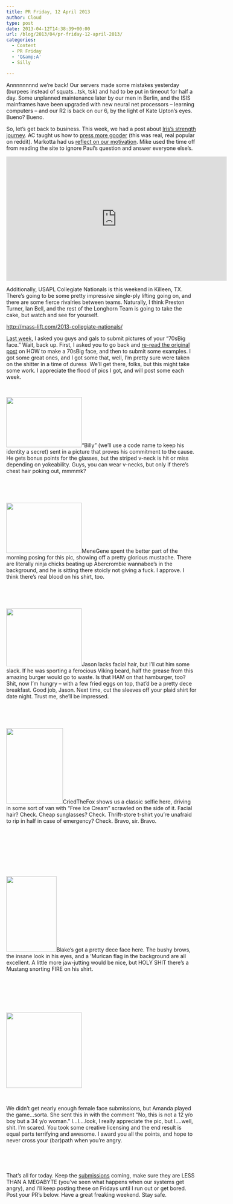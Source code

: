```yaml
---
title: PR Friday, 12 April 2013
author: Cloud
type: post
date: 2013-04-12T14:38:39+00:00
url: /blog/2013/04/pr-friday-12-april-2013/
categories:
  - Content
  - PR Friday
  - 'Q&amp;A'
  - Silly

---
```

Annnnnnnnd we&#8217;re back! Our servers made some mistakes yesterday (burpees instead of squats&#8230;tsk, tsk) and had to be put in timeout for half a day. Some unplanned maintenance later by our men in Berlin, and the ISIS mainframes have been upgraded with new neural net processors &#8211; learning computers &#8211; and our R2 is back on our 6, by the light of Kate Upton&#8217;s eyes. Bueno? Bueno.

So, let&#8217;s get back to business. This week, we had a post about <a href="/blog/2013/04/briskets-article/" target="_blank">Iris&#8217;s strength journey</a>. AC taught us how to <a href="/blog/2013/04/ac-discusses-the-press/" target="_blank">press more gooder</a> (this was real, real popular on reddit). Markotta had us <a href="/blog/2013/04/why-do-you-do-it/" target="_blank">reflect on our motivation</a>. Mike used the time off from reading the site to ignore Paul&#8217;s question and answer everyone else&#8217;s.

<span class="embed-youtube" style="text-align:center; display: block;"><iframe class='youtube-player' type='text/html' width='584' height='329' src='https://www.youtube.com/embed/Rzo1ub0tUHs?version=3&#038;rel=1&#038;fs=1&#038;autohide=2&#038;showsearch=0&#038;showinfo=1&#038;iv_load_policy=1&#038;wmode=transparent' allowfullscreen='true' style='border:0;'></iframe></span>

Additionally, USAPL Collegiate Nationals is this weekend in Killeen, TX. There&#8217;s going to be some pretty impressive single-ply lifting going on, and there are some fierce rivalries between teams. Naturally, I think Preston Turner, Ian Bell, and the rest of the Longhorn Team is going to take the cake, but watch and see for yourself.

<http://mass-lift.com/2013-collegiate-nationals/>

<a href="/blog/2013/04/pr-friday-05-april-2013/" target="_blank">Last week</a>, I asked you guys and gals to submit pictures of your &#8220;70sBig face.&#8221; Wait, back up. First, I asked you to go back and <a href="/blog/2010/08/the-70s-big-face/" target="_blank">re-read the original post</a> on HOW to make a 70sBig face, and then to submit some examples. I got some great ones, and I got some that, well, I&#8217;m pretty sure were taken on the shitter in a time of duress  We&#8217;ll get there, folks, but this might take some work. I appreciate the flood of pics I got, and will post some each week.

&nbsp;

<a href="/blog/2013/04/pr-friday-12-april-2013/joseph/" rel="attachment wp-att-9017"><img data-attachment-id="9017" data-permalink="/blog/2013/04/pr-friday-12-april-2013/joseph/" data-orig-file="/2013/04/joseph.png" data-orig-size="640,426" data-comments-opened="1" data-image-meta="{&quot;aperture&quot;:&quot;0&quot;,&quot;credit&quot;:&quot;&quot;,&quot;camera&quot;:&quot;&quot;,&quot;caption&quot;:&quot;&quot;,&quot;created_timestamp&quot;:&quot;0&quot;,&quot;copyright&quot;:&quot;&quot;,&quot;focal_length&quot;:&quot;0&quot;,&quot;iso&quot;:&quot;0&quot;,&quot;shutter_speed&quot;:&quot;0&quot;,&quot;title&quot;:&quot;&quot;}" data-image-title="joseph" data-image-description="" data-medium-file="/2013/04/joseph-200x133.png" data-large-file="/2013/04/joseph-450x299.png" class="alignleft size-medium wp-image-9017" src="/2013/04/joseph-200x133.png" alt="" width="200" height="133" srcset="/2013/04/joseph-200x133.png 200w, /2013/04/joseph-150x99.png 150w, /2013/04/joseph-450x300.png 450w, /2013/04/joseph.png 640w" sizes="(max-width: 200px) 100vw, 200px" /></a>&#8220;Billy&#8221; (we&#8217;ll use a code name to keep his identity a secret) sent in a picture that proves his commitment to the cause. He gets bonus points for the glasses, but the striped v-neck is hit or miss depending on yokeability. Guys, you can wear v-necks, but only if there&#8217;s chest hair poking out, mmmmk?

&nbsp;

&nbsp;

<a href="/blog/2013/04/pr-friday-12-april-2013/menegene/" rel="attachment wp-att-9018"><img data-attachment-id="9018" data-permalink="/blog/2013/04/pr-friday-12-april-2013/menegene/" data-orig-file="/2013/04/menegene.jpeg" data-orig-size="2048,1365" data-comments-opened="1" data-image-meta="{&quot;aperture&quot;:&quot;0&quot;,&quot;credit&quot;:&quot;&quot;,&quot;camera&quot;:&quot;&quot;,&quot;caption&quot;:&quot;&quot;,&quot;created_timestamp&quot;:&quot;0&quot;,&quot;copyright&quot;:&quot;&quot;,&quot;focal_length&quot;:&quot;0&quot;,&quot;iso&quot;:&quot;0&quot;,&quot;shutter_speed&quot;:&quot;0&quot;,&quot;title&quot;:&quot;&quot;}" data-image-title="menegene" data-image-description="" data-medium-file="/2013/04/menegene-200x133.jpeg" data-large-file="/2013/04/menegene-450x299.jpeg" class="alignright size-medium wp-image-9018" src="/2013/04/menegene-200x133.jpeg" alt="" width="200" height="133" srcset="/2013/04/menegene-200x133.jpeg 200w, /2013/04/menegene-150x99.jpeg 150w, /2013/04/menegene-450x300.jpeg 450w" sizes="(max-width: 200px) 100vw, 200px" /></a>MeneGene spent the better part of the morning posing for this pic, showing off a pretty glorious mustache. There are literally ninja chicks beating up Abercrombie wannabee&#8217;s in the background, and he is sitting there stoicly not giving a fuck. I approve. I think there&#8217;s real blood on his shirt, too.

&nbsp;

&nbsp;

<a href="/blog/2013/04/pr-friday-12-april-2013/jason/" rel="attachment wp-att-9019"><img data-attachment-id="9019" data-permalink="/blog/2013/04/pr-friday-12-april-2013/jason/" data-orig-file="/2013/04/jason.jpg" data-orig-size="960,736" data-comments-opened="1" data-image-meta="{&quot;aperture&quot;:&quot;0&quot;,&quot;credit&quot;:&quot;&quot;,&quot;camera&quot;:&quot;&quot;,&quot;caption&quot;:&quot;&quot;,&quot;created_timestamp&quot;:&quot;0&quot;,&quot;copyright&quot;:&quot;&quot;,&quot;focal_length&quot;:&quot;0&quot;,&quot;iso&quot;:&quot;0&quot;,&quot;shutter_speed&quot;:&quot;0&quot;,&quot;title&quot;:&quot;&quot;}" data-image-title="jason" data-image-description="" data-medium-file="/2013/04/jason-200x153.jpg" data-large-file="/2013/04/jason-450x345.jpg" class="alignleft size-medium wp-image-9019" src="/2013/04/jason-200x153.jpg" alt="" width="200" height="153" srcset="/2013/04/jason-200x153.jpg 200w, /2013/04/jason-150x115.jpg 150w, /2013/04/jason-450x345.jpg 450w, /2013/04/jason-391x300.jpg 391w, /2013/04/jason.jpg 960w" sizes="(max-width: 200px) 100vw, 200px" /></a>Jason lacks facial hair, but I&#8217;ll cut him some slack. If he was sporting a ferocious Viking beard, half the grease from this amazing burger would go to waste. Is that HAM on that hamburger, too? Shit, now I&#8217;m hungry &#8211; with a few fried eggs on top, that&#8217;d be a pretty dece breakfast. Good job, Jason. Next time, cut the sleeves off your plaid shirt for date night. Trust me, she&#8217;ll be impressed.

&nbsp;

&nbsp;

<a href="/blog/2013/04/pr-friday-12-april-2013/ctf/" rel="attachment wp-att-9020"><img data-attachment-id="9020" data-permalink="/blog/2013/04/pr-friday-12-april-2013/ctf/" data-orig-file="/2013/04/CTF-e1365776270278.jpg" data-orig-size="480,640" data-comments-opened="1" data-image-meta="{&quot;aperture&quot;:&quot;2.4&quot;,&quot;credit&quot;:&quot;&quot;,&quot;camera&quot;:&quot;iPhone 4&quot;,&quot;caption&quot;:&quot;&quot;,&quot;created_timestamp&quot;:&quot;1365358205&quot;,&quot;copyright&quot;:&quot;&quot;,&quot;focal_length&quot;:&quot;3.85&quot;,&quot;iso&quot;:&quot;125&quot;,&quot;shutter_speed&quot;:&quot;0.0014204545454545&quot;,&quot;title&quot;:&quot;&quot;}" data-image-title="CTF" data-image-description="" data-medium-file="/2013/04/CTF-e1365776270278-150x200.jpg" data-large-file="/2013/04/CTF-e1365776270278-450x600.jpg" class="alignright size-medium wp-image-9020" src="/2013/04/CTF-e1365776270278-150x200.jpg" alt="" width="150" height="200" srcset="/2013/04/CTF-e1365776270278-150x200.jpg 150w, /2013/04/CTF-e1365776270278-112x150.jpg 112w, /2013/04/CTF-e1365776270278-450x600.jpg 450w, /2013/04/CTF-e1365776270278.jpg 480w" sizes="(max-width: 150px) 100vw, 150px" /></a>CriedTheFox shows us a classic selfie here, driving in some sort of van with &#8220;Free Ice Cream&#8221; scrawled on the side of it. Facial hair? Check. Cheap sunglasses? Check. Thrift-store t-shirt you&#8217;re unafraid to rip in half in case of emergency? Check. Bravo, sir. Bravo.

&nbsp;

&nbsp;

&nbsp;

&nbsp;

<a href="/blog/2013/04/pr-friday-12-april-2013/blake/" rel="attachment wp-att-9021"><img data-attachment-id="9021" data-permalink="/blog/2013/04/pr-friday-12-april-2013/blake/" data-orig-file="/2013/04/blake.jpg" data-orig-size="640,960" data-comments-opened="1" data-image-meta="{&quot;aperture&quot;:&quot;0&quot;,&quot;credit&quot;:&quot;&quot;,&quot;camera&quot;:&quot;&quot;,&quot;caption&quot;:&quot;&quot;,&quot;created_timestamp&quot;:&quot;0&quot;,&quot;copyright&quot;:&quot;&quot;,&quot;focal_length&quot;:&quot;0&quot;,&quot;iso&quot;:&quot;0&quot;,&quot;shutter_speed&quot;:&quot;0&quot;,&quot;title&quot;:&quot;&quot;}" data-image-title="blake" data-image-description="" data-medium-file="/2013/04/blake-133x200.jpg" data-large-file="/2013/04/blake-400x600.jpg" class="alignleft size-medium wp-image-9021" src="/2013/04/blake-133x200.jpg" alt="" width="133" height="200" srcset="/2013/04/blake-133x200.jpg 133w, /2013/04/blake-100x150.jpg 100w, /2013/04/blake-400x600.jpg 400w, /2013/04/blake-200x300.jpg 200w, /2013/04/blake.jpg 640w" sizes="(max-width: 133px) 100vw, 133px" /></a>Blake&#8217;s got a pretty dece face here. The bushy brows, the insane look in his eyes, and a &#8216;Murican flag in the background are all excellent. A little more jaw-jutting would be nice, but HOLY SHIT there&#8217;s a Mustang snorting FIRE on his shirt.

&nbsp;

&nbsp;

&nbsp;

<a href="/blog/2013/04/pr-friday-12-april-2013/amanda/" rel="attachment wp-att-9023"><img data-attachment-id="9023" data-permalink="/blog/2013/04/pr-friday-12-april-2013/amanda/" data-orig-file="/2013/04/amanda.jpeg" data-orig-size="540,540" data-comments-opened="1" data-image-meta="{&quot;aperture&quot;:&quot;0&quot;,&quot;credit&quot;:&quot;&quot;,&quot;camera&quot;:&quot;&quot;,&quot;caption&quot;:&quot;&quot;,&quot;created_timestamp&quot;:&quot;0&quot;,&quot;copyright&quot;:&quot;&quot;,&quot;focal_length&quot;:&quot;0&quot;,&quot;iso&quot;:&quot;0&quot;,&quot;shutter_speed&quot;:&quot;0&quot;,&quot;title&quot;:&quot;&quot;}" data-image-title="amanda" data-image-description="" data-medium-file="/2013/04/amanda-200x200.jpeg" data-large-file="/2013/04/amanda-450x450.jpeg" class="alignright size-medium wp-image-9023" src="/2013/04/amanda-200x200.jpeg" alt="" width="200" height="200" srcset="/2013/04/amanda-200x200.jpeg 200w, /2013/04/amanda-150x150.jpeg 150w, /2013/04/amanda-450x450.jpeg 450w, /2013/04/amanda-300x300.jpeg 300w, /2013/04/amanda.jpeg 540w" sizes="(max-width: 200px) 100vw, 200px" /></a>

&nbsp;

We didn&#8217;t get nearly enough female face submissions, but Amanda played the game&#8230;sorta. She sent this in with the comment &#8220;No, this is not a 12 y/o boy but a 34 y/o woman.&#8221; I&#8230;I&#8230;.look, I really appreciate the pic, but I&#8230;.well, shit. I&#8217;m scared. You took some creative licensing and the end result is equal parts terrifying and awesome. I award you all the points, and hope to never cross your (bar)path when you&#8217;re angry.

&nbsp;

&nbsp;

That&#8217;s all for today. Keep the <a href="/submissions/" target="_blank">submissions</a> coming, make sure they are LESS THAN A MEGABYTE (you&#8217;ve seen what happens when our systems get angry), and I&#8217;ll keep posting these on Fridays until I run out or get bored. Post your PR&#8217;s below. Have a great freaking weekend. Stay safe.

&nbsp;